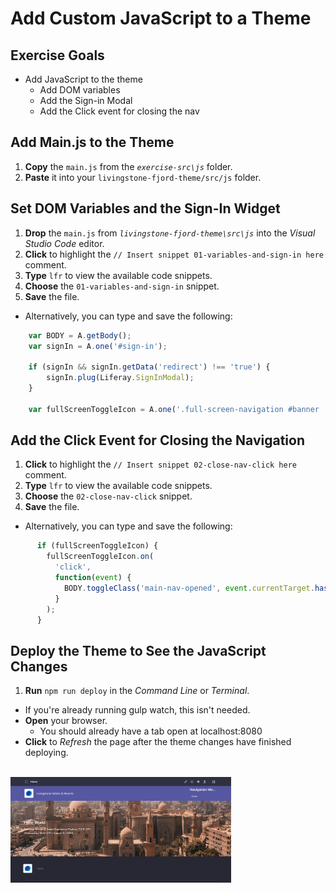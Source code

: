 # Add Custom JavaScript to a Theme

<div class="ahead">

## Exercise Goals

* Add JavaScript to the theme
    * Add DOM variables
    * Add the Sign-in Modal
    * Add the Click event for closing the nav

</div>

## Add Main.js to the Theme
1. **Copy** the `main.js` from the _`exercise-src\js`_ folder. 
3. **Paste** it into your `livingstone-fjord-theme/src/js` folder.

## Set DOM Variables and the Sign-In Widget
1. **Drop** the `main.js` from _`livingstone-fjord-theme\src\js`_ into the _Visual Studio Code_ editor. 
2. **Click** to highlight the `// Insert snippet 01-variables-and-sign-in here` comment.
3. **Type** `lfr` to view the available code snippets.
4. **Choose** the `01-variables-and-sign-in` snippet.
5. **Save** the file. 
  * Alternatively, you can type and save the following:

```JavaScript
    var BODY = A.getBody();
    var signIn = A.one('#sign-in');

    if (signIn && signIn.getData('redirect') !== 'true') {
        signIn.plug(Liferay.SignInModal);
    }

    var fullScreenToggleIcon = A.one('.full-screen-navigation #banner .navbar-toggler');
```

## Add the Click Event for Closing the Navigation
1. **Click** to highlight the `// Insert snippet 02-close-nav-click here` comment.
2. **Type** `lfr` to view the available code snippets.
3. **Choose** the `02-close-nav-click` snippet.
4. **Save** the file. 
  * Alternatively, you can type and save the following:

```JavaScript
      if (fullScreenToggleIcon) {
        fullScreenToggleIcon.on(
          'click',
          function(event) {
            BODY.toggleClass('main-nav-opened', event.currentTarget.hasClass('collapsed'));
          }
        );
      }
```

## Deploy the Theme to See the JavaScript Changes
1. **Run** `npm run deploy` in the _Command Line_ or _Terminal_. 
  * If you're already running gulp watch, this isn't needed.
* **Open** your browser.
  * You should already have a tab open at localhost:8080
* **Click** to _Refresh_ the page after the theme changes have finished deploying.

<br />

<img src="images/sign_in_js_example.png" style="max-width:70%;">
